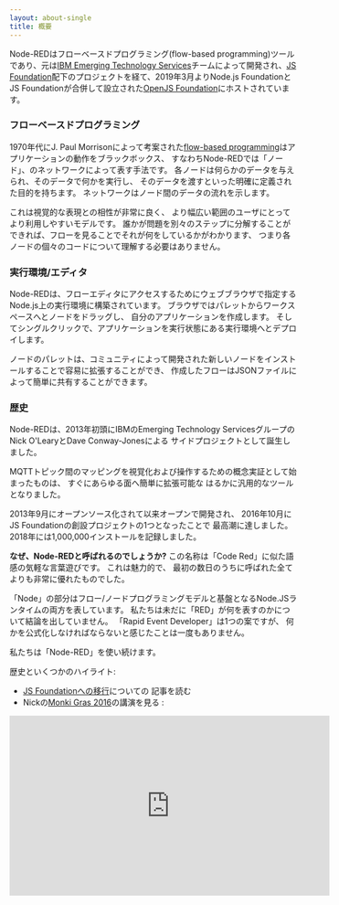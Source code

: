```yaml
---
layout: about-single
title: 概要
---
```


Node-REDはフローベースドプログラミング(flow-based programming)ツールであり、元は[IBM Emerging Technology Services](https://emerging-technology.co.uk)チームによって開発され、[JS Foundation](https://js.foundation)配下のプロジェクトを経て、2019年3月よりNode.js FoundationとJS Foundationが合併して設立された[OpenJS Foundation](https://openjsf.org/)にホストされています。

### フローベースドプログラミング

1970年代にJ. Paul Morrisonによって考案された[flow-based programming](https://en.wikipedia.org/wiki/Flow-based_programming)はアプリケーションの動作をブラックボックス、
すなわちNode-REDでは「ノード」、のネットワークによって表す手法です。
各ノードは何らかのデータを与えられ、そのデータで何かを実行し、
そのデータを渡すといった明確に定義された目的を持ちます。
ネットワークはノード間のデータの流れを示します。

これは視覚的な表現との相性が非常に良く、
より幅広い範囲のユーザにとってより利用しやすいモデルです。
誰かが問題を別々のステップに分解することができれば、フローを見ることでそれが何をしているかがわかります、
つまり各ノードの個々のコードについて理解する必要はありません。

### 実行環境/エディタ

Node-REDは、フローエディタにアクセスするためにウェブブラウザで指定するNode.js上の実行環境に構築されています。
ブラウザではパレットからワークスペースへとノードをドラッグし、
自分のアプリケーションを作成します。
そしてシングルクリックで、アプリケーションを実行状態にある実行環境へとデプロイします。

ノードのパレットは、コミュニティによって開発された新しいノードをインストールすることで容易に拡張することができ、
作成したフローはJSONファイルによって簡単に共有することができます。


### 歴史

Node-REDは、2013年初頭にIBMのEmerging Technology ServicesグループのNick O'LearyとDave Conway-Jonesによる
サイドプロジェクトとして誕生しました。

MQTTトピック間のマッピングを視覚化および操作するための概念実証として始まったものは、
すぐにあらゆる面へ簡単に拡張可能な
はるかに汎用的なツールとなりました。

2013年9月にオープンソース化されて以来オープンで開発され、
2016年10月にJS Foundationの創設プロジェクトの1つとなったことで
最高潮に達しました。
2018年には1,000,000インストールを記録しました。

<div class="doc-callout">
<b>なぜ、Node-REDと呼ばれるのでしょうか?</b> この名称は「Code Red」に似た語感の気軽な言葉遊びです。
これは魅力的で、
最初の数日のうちに呼ばれた全てよりも非常に優れたものでした。

「Node」の部分はフロー/ノードプログラミングモデルと基盤となるNode.JSランタイムの両方を表しています。
私たちは未だに「RED」が何を表すのかについて結論を出していません。
「Rapid Event Developer」は1つの案ですが、
何かを公式化しなければならないと感じたことは一度もありません。

私たちは「Node-RED」を使い続けます。
</div>

歴史といくつかのハイライト:

- [JS Foundationへの移行](http://nodered.org/blog/2016/10/17/js-foundation)についての
記事を読む
- Nickの[Monki Gras 2016](https://www.youtube.com/watch?v=Bbg1017amZs)の講演を見る :

<div style="text-align: center">
    <iframe width="560" height="315" src="https://www.youtube.com/embed/Bbg1017amZs" frameborder="0" allowfullscreen></iframe>
</div>
